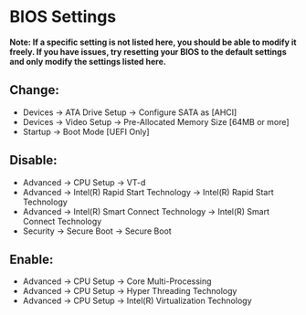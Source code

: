 # **BIOS Settings**

**Note: If a specific setting is not listed here, you should be able to modify it freely. If you have issues, try resetting your BIOS to the default settings and only modify the settings listed here.**

## **Change:**
- Devices -> ATA Drive Setup -> Configure SATA as [AHCI]
- Devices -> Video Setup -> Pre-Allocated Memory Size [64MB or more]
- Startup -> Boot Mode [UEFI Only]

## **Disable:**
- Advanced -> CPU Setup -> VT-d
- Advanced -> Intel(R) Rapid Start Technology -> Intel(R) Rapid Start Technology
- Advanced -> Intel(R) Smart Connect Technology -> Intel(R) Smart Connect Technology
- Security -> Secure Boot -> Secure Boot

## **Enable:**
- Advanced -> CPU Setup -> Core Multi-Processing
- Advanced -> CPU Setup -> Hyper Threading Technology
- Advanced -> CPU Setup -> Intel(R) Virtualization Technology
